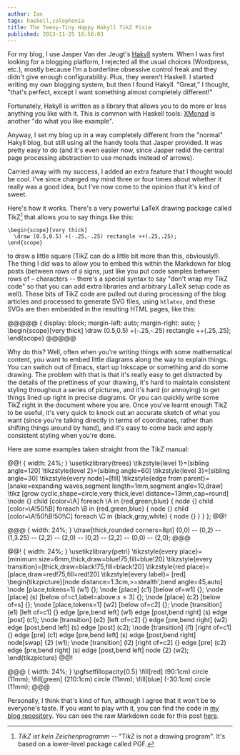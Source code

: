 ```yaml
---
author: Ian
tags: haskell,colophonia
title: The Teeny-Tiny Happy Hakyll TikZ Pixie
published: 2013-11-25 16:56:03
---
```


For my blog, I use Jasper Van der Jeugt's
[Hakyll](http://jaspervdj.be/hakyll/) system.  When I was first
looking for a blogging platform, I rejected all the usual choices
(Wordpress, etc.), mostly because I'm a borderline obsessive control
freak and they didn't give enough configurability.  Plus, they weren't
Haskell.  I started writing my own blogging system, but then I found
Hakyll.  "Great," I thought, "that's perfect, except I want something
almost completely different!"

Fortunately, Hakyll is written as a library that allows you to do more
or less anything you like with it.  This is common with Haskell tools:
[XMonad](http://xmonad.org/) is another "do what you like example".

Anyway, I set my blog up in a way completely different from the
"normal" Hakyll blog, but still using all the handy tools that Jasper
provided.  It was pretty easy to do (and it's even easier now, since
Jasper redid the central page processing abstraction to use monads
instead of arrows).

Carried away with my success, I added an extra feature that I thought
would be cool.  I've since changed my mind three or four times about
whether it really was a good idea, but I've now come to the opinion
that it's kind of sweet.

Here's how it works.  There's a very powerful LaTeX drawing package
called TikZ[^1] that allows you to say things like this:

~~~~ {.latex}
\begin{scope}[very thick]
  \draw (0.5,0.5) +(-.25,-.25) rectangle ++(.25,.25);
\end{scope}
~~~~

to draw a little square (TikZ can do a little bit more than this,
obviously!).  The thing I did was to allow you to embed this within
the Markdown for blog posts (between rows of `@` signs, just like you
put code samples between rows of `~` characters -- there's a special
syntax to say "don't wrap my TikZ code" so that you can add extra
libraries and arbitrary LaTeX setup code as well).  These bits of TikZ
code are pulled out during processing of the blog articles and
processed to generate SVG files, using `htlatex`, and these SVGs are
then embedded in the resulting HTML pages, like this:

@@@@@ { display: block; margin-left: auto; margin-right: auto; }
\begin{scope}[very thick]
  \draw (0.5,0.5) +(-.25,-.25) rectangle ++(.25,.25);
\end{scope}
@@@@@

Why do this?  Well, often when you're writing things with some
mathematical content, you want to embed little diagrams along the way
to explain things.  You can switch out of Emacs, start up Inkscape or
something and do some drawing.  The problem with that is that it's
really easy to get distracted by the details of the prettiness of your
drawing, it's hard to maintain consistent styling throughout a series
of pictures, and it's hard (or annoying) to get things lined up right
in precise diagrams.  Or you can quickly write some TikZ right in the
document where you are.  Once you've learnt enough TikZ to be useful,
it's very quick to knock out an accurate sketch of what you want
(since you're talking directly in terms of coordinates, rather than
shifting things around by hand), and it's easy to come back and apply
consistent styling when you're done.

Here are some examples taken straight from the TikZ manual:

<div style="width: 100%">
@@! { width: 24%; }
\usetikzlibrary{trees}
\tikzstyle{level 1}=[sibling angle=120]
\tikzstyle{level 2}=[sibling angle=60]
\tikzstyle{level 3}=[sibling angle=30]
\tikzstyle{every node}=[fill]
\tikzstyle{edge from parent}=[snake=expanding waves,segment length=1mm,segment angle=10,draw]
\tikz [grow cyclic,shape=circle,very thick,level distance=13mm,cap=round]
  \node {} child [color=\A] foreach \A in {red,green,blue}
    { node {} child [color=\A!50!\B] foreach \B in {red,green,blue}
      { node {} child [color=\A!50!\B!50!\C] foreach \C in {black,gray,white}
        { node {} }
      }
    };
@@!

@@@ { width: 24%; }
\draw[thick,rounded corners=8pt]
(0,0) -- (0,2) -- (1,3.25) -- (2,2) -- (2,0) -- (0,2) -- (2,2) -- (0,0) -- (2,0);
@@@

@@! { width: 24%; }
\usetikzlibrary{petri}
\tikzstyle{every place}= [minimum size=6mm,thick,draw=blue!75,fill=blue!20]
\tikzstyle{every transition}=[thick,draw=black!75,fill=black!20]
\tikzstyle{red place}= [place,draw=red!75,fill=red!20]
\tikzstyle{every label}= [red]
\begin{tikzpicture}[node distance=1.3cm,>=stealth',bend angle=45,auto]
  \node [place,tokens=1] (w1) {};
  \node [place] (c1) [below of=w1] {};
  \node [place] (s) [below of=c1,label=above:$s\le 3$] {};
  \node [place] (c2) [below of=s] {};
  \node [place,tokens=1] (w2) [below of=c2] {};
  \node [transition] (e1) [left of=c1] {}
  edge [pre,bend left] (w1)
  edge [post,bend right] (s)
  edge [post] (c1);
  \node [transition] (e2) [left of=c2] {}
  edge [pre,bend right] (w2)
  edge [post,bend left] (s)
  edge [post] (c2);
  \node [transition] (l1) [right of=c1] {}
  edge [pre] (c1)
  edge [pre,bend left] (s)
  edge [post,bend right] node[swap] {2} (w1);
  \node [transition] (l2) [right of=c2] {}
  edge [pre] (c2)
  edge [pre,bend right] (s)
  edge [post,bend left] node {2} (w2);
\end{tikzpicture}
@@!

@@@ { width: 24%; }
\pgfsetfillopacity{0.5}
\fill[red] (90:1cm) circle (11mm);
\fill[green] (210:1cm) circle (11mm);
\fill[blue] (-30:1cm) circle (11mm);
@@@
</div>

Personally, I think that's kind of fun, although I agree that it won't
be to everyone's taste.  If you want to play with it, you can find the
code in [my blog repository](https://github.com/ian-ross/blog).  You
can see the raw Markdown code for this post [here](https://raw.github.com/ian-ross/blog/master/posts/2013/11/25/the-teeny-tiny-happy-hakyll-tikz-pixie.markdown).

[^1]: *TikZ ist kein Zeichenprogramm* -- "TikZ is not a drawing
      program".  It's based on a lower-level package called PGF.
